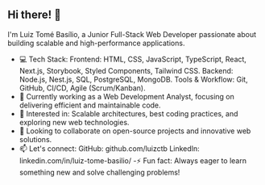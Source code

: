## Hi there! 👋
I'm Luiz Tomé Basílio, a Junior Full-Stack Web Developer passionate about building scalable and high-performance applications.

- 💻 Tech Stack:
Frontend: HTML, CSS, JavaScript, TypeScript, React, Next.js, Storybook, Styled Components, Tailwind CSS.
Backend: Node.js, Nest.js, SQL, PostgreSQL, MongoDB.
Tools & Workflow: Git, GitHub, CI/CD, Agile (Scrum/Kanban).
- 🚀 Currently working as a Web Development Analyst, focusing on delivering efficient and maintainable code.
- 🎯 Interested in: Scalable architectures, best coding practices, and exploring new web technologies.
- 🤝 Looking to collaborate on open-source projects and innovative web solutions.
- 📫 Let's connect:
GitHub: github.com/luizctb
LinkedIn: linkedin.com/in/luiz-tome-basilio/
-⚡ Fun fact: Always eager to learn something new and solve challenging problems!
